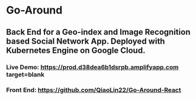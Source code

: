 # Go-Around
## Back End for a Geo-index and Image Recognition based Social Network App. Deployed with Kubernetes Engine on Google Cloud.
### Live Demo: https://prod.d38dea6b1dsrpb.amplifyapp.com target=blank
### Front End: https://github.com/QiaoLin22/Go-Around-React
